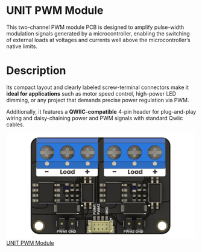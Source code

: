 # UNIT PWM Module

This two-channel PWM module PCB is designed to amplify pulse-width modulation signals generated by a microcontroller, enabling the switching of external loads at voltages and currents well above the microcontroller’s native limits. 


# Description 

Its compact layout and clearly labeled screw-terminal connectors make it **ideal for applications** such as motor speed control, high-power LED dimming, or any project that demands precise power regulation via PWM.

Additionally, it features a **QWIIC-compatible** 4-pin header for plug-and-play wiring and daisy-chaining power and PWM signals with standard Qwiic cables.


<a href="#"><img src="hardware/resources/pwm_module.jpg" width="500px"><br/> UNIT PWM Module</a>


